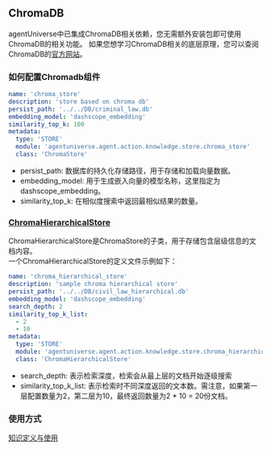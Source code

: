 ## ChromaDB

agentUniverse中已集成ChromaDB相关依赖，您无需额外安装包即可使用ChromaDB的相关功能。
如果您想学习ChromaDB相关的底层原理，您可以查阅ChromaDB的[官方网站](https://www.trychroma.com/)。

### 如何配置Chromadb组件
```yaml
name: 'chroma_store'
description: 'store based on chroma db'
persist_path: '../../DB/criminal_law.db'
embedding_model: 'dashscope_embedding'
similarity_top_k: 100
metadata:
  type: 'STORE'
  module: 'agentuniverse.agent.action.knowledge.store.chroma_store'
  class: 'ChromaStore'
```
- persist_path: 数据库的持久化存储路径，用于存储和加载向量数据。
- embedding_model: 用于生成嵌入向量的模型名称，这里指定为 dashscope_embedding。
- similarity_top_k: 在相似度搜索中返回最相似结果的数量。

### [ChromaHierarchicalStore](../../../agentuniverse/agent/action/knowledge/store/chroma_hierarchical_store.py)
ChromaHierarchicalStore是ChromaStore的子类，用于存储包含层级信息的文档内容。  
一个ChromaHierarchicalStore的定义文件示例如下：
```yaml
name: 'chroma_hierarchical_store'
description: 'sample chroma hierarchical store'
persist_path: '../../DB/civil_law_hierarchical.db'
embedding_model: 'dashscope_embedding'
search_depth: 2
similarity_top_k_list:
  - 2
  - 10
metadata:
  type: 'STORE'
  module: 'agentuniverse.agent.action.knowledge.store.chroma_hierarchical_store'
  class: 'ChromaHierarchicalStore'
```
- search_depth: 表示检索深度，检索会从最上层的文档开始逐级搜索
- similarity_top_k_list: 表示检索时不同深度返回的文本数。需注意，如果第一层配置数量为2，第二层为10，最终返回数量为2 * 10 = 20份文档。


### 使用方式
[知识定义与使用](2_2_4_知识定义与使用.md)
